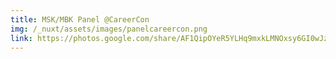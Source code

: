```yaml
---
title: MSK/MBK Panel @CareerCon
img: /_nuxt/assets/images/panelcareercon.png
link: https://photos.google.com/share/AF1QipOYeR5YLHq9mxkLMNOxsy6GI0wJzsKZ1QtiosJ_6--tEVz50-SVxMpwHfYwgIfQhA?key=YWk2MG80dnNWMU5VRU5zTjJac002b0JyVUM1Y1NR
---
```

